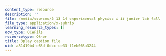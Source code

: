 ```yaml
---
content_type: resource
description: ''
file: /media/courses/8-13-14-experimental-physics-i-ii-junior-lab-fall-2016-spring-2017/a81419b4e88d0dccce33f1eb068a3244_g8BXCaXo6fg.srt
file_type: application/x-subrip
learning_resource_types: []
ocw_type: OCWFile
resourcetype: Other
title: 3play caption file
uid: a81419b4-e88d-0dcc-ce33-f1eb068a3244
---
```

